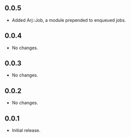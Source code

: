 ## 0.0.5

- Added Arj::Job, a module prepended to enqueued jobs.

## 0.0.4

- No changes.

## 0.0.3

- No changes.

## 0.0.2

- No changes.

## 0.0.1

- Initial release.

